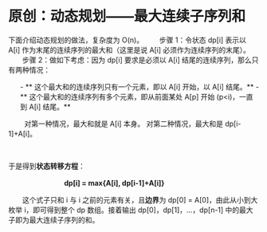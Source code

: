 # 原创：动态规划——最大连续子序列和

> 
下面介绍动态规划的做法，复杂度为 O(n)。
　　步骤 1：令状态 dp[i] 表示以 A[i] 作为末尾的连续序列的最大和（这里是说 A[i] 必须作为连续序列的末尾）。
　　步骤 2：做如下考虑：因为 dp[i] 要求是必须以 A[i] 结尾的连续序列，那么只有两种情况：
 
<ol>- ** 这个最大和的连续序列只有一个元素，即以 A[i] 开始，以 A[i] 结尾。**
- ** 这个最大和的连续序列有多个元素，即从前面某处 A[p] 开始 (p&lt;i)，一直到 A[i] 结尾。**
</ol>　　
对第一种情况，最大和就是 A[i] 本身。
对第二种情况，最大和是 dp[i-1]+A[i]。


 

于是得到**状态转移方程**：

　　　　　　　　**dp[i] = max{A[i], dp[i-1]+A[i]}**

　　这个式子只和 i 与 i 之前的元素有关，且**边界**为 dp[0] = A[0]，由此从小到大枚举 i，即可得到整个 dp 数组。接着输出 dp[0]，dp[1]，...，dp[n-1] 中的最大子即为最大连续子序列的和。

 

 
